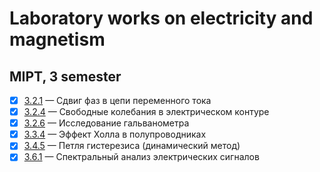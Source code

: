 # Laboratory works on electricity and magnetism
## MIPT, 3 semester 
- [x]  [3.2.1](https://github.com/cardoholic/GenPhys-labs_3sem/blob/master/3.2.1/3.2.1.pdf) &mdash;  Сдвиг фаз в цепи переменного тока  
- [x]  [3.2.4](https://github.com/cardoholic/GenPhys-labs_3sem/blob/master/3.2.4/3.2.4.pdf) &mdash;  Свободные колебания в электрическом контуре
- [x]  [3.2.6](https://github.com/cardoholic/GenPhys-labs_3sem/blob/master/3.2.6/3.2.6.pdf) &mdash;  Исследование гальванометра 
- [x]  [3.3.4](https://github.com/cardoholic/GenPhys-labs_3sem/blob/master/3.3.4/3.3.4.pdf) &mdash; Эффект Холла в полупроводниках
- [x] [3.4.5](https://github.com/cardoholic/GenPhys-labs_3sem/blob/master/3.4.5/3.4.5.pdf) &mdash; Петля гистерезиса (динамический метод)
- [x] [3.6.1](https://github.com/cardoholic/GenPhys-labs_3sem/blob/master/3.6.1/3.6.1.pdf) &mdash; Спектральный анализ электрических сигналов
